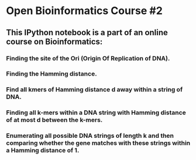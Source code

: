 # Open Bioinformatics Course #2

## This IPython notebook is a part of an online course on Bioinformatics:

### **Finding the site of the Ori (Origin Of Replication of DNA).**

### **Finding the Hamming distance.**

### **Find all kmers of Hamming distance d away within a string of DNA.**

### **Finding all k-mers within a DNA string with Hamming distance of at most d between the k-mers.**

### **Enumerating all possible DNA strings of length k and then comparing whether the gene matches with these strings within a Hamming distance of 1.**

